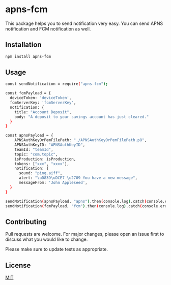 # apns-fcm
This package helps you to send notification very easy. You can send APNS notification and FCM notification as well.

## Installation

```bash
npm install apns-fcm
```

## Usage

```bash
const sendNotification = require("apns-fcm");

const fcmPayload = {
  deviceToken: 'deviceToken',
  fcmServerKey: 'fcmServerKey',
  notification: {
    title: "Account Deposit",
    body: "A deposit to your savings account has just cleared."
  }
}

const apnsPayload = {
    APNSAuthKeyOrPemFilePath: "./APNSAuthKeyOrPemFilePath.p8",
    APNSAuthKeyID: "APNSAuthKeyID",
    teamId: "teamId",
    topic: "com.topic",
    isProduction: isProduction,
    tokens: ["xxx", "xxxx"],
    notification: {
      sound: "ping.aiff",
      alert: "\uD83D\uDCE7 \u2709 You have a new message",
      messageFrom: 'John Appleseed',
  }
}

sendNotification(apnsPayload, "apns").then(console.log).catch(console.error)
sendNotification(fcmPayload, "fcm").then(console.log).catch(console.error)
```

## Contributing
Pull requests are welcome. For major changes, please open an issue first to discuss what you would like to change.

Please make sure to update tests as appropriate.

## License
[MIT](https://choosealicense.com/licenses/mit/)
